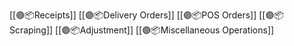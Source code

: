 [[🟣📦Receipts]]
[[🟣📦Delivery Orders]]
[[🟣📦POS Orders]]
[[🟣📦Scraping]]
[[🟣📦Adjustment]]
[[🟣📦Miscellaneous Operations]]
